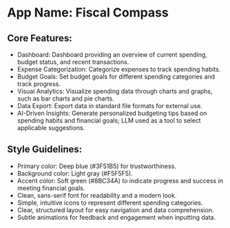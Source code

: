 # **App Name**: Fiscal Compass

## Core Features:

- Dashboard: Dashboard providing an overview of current spending, budget status, and recent transactions.
- Expense Categorization: Categorize expenses to track spending habits.
- Budget Goals: Set budget goals for different spending categories and track progress.
- Visual Analytics: Visualize spending data through charts and graphs, such as bar charts and pie charts.
- Data Export: Export data in standard file formats for external use.
- AI-Driven Insights: Generate personalized budgeting tips based on spending habits and financial goals; LLM used as a tool to select applicable suggestions.

## Style Guidelines:

- Primary color: Deep blue (#3F51B5) for trustworthiness.
- Background color: Light gray (#F5F5F5).
- Accent color: Soft green (#8BC34A) to indicate progress and success in meeting financial goals.
- Clean, sans-serif font for readability and a modern look.
- Simple, intuitive icons to represent different spending categories.
- Clear, structured layout for easy navigation and data comprehension.
- Subtle animations for feedback and engagement when inputting data.